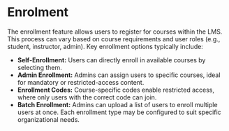 # Enrolment

The enrollment feature allows users to register for courses within the LMS. This process can vary based on course requirements and user roles (e.g., student, instructor, admin). Key enrollment options typically include:

* **Self-Enrollment:** Users can directly enroll in available courses by selecting them.
* **Admin Enrollment:** Admins can assign users to specific courses, ideal for mandatory or restricted-access content.
* **Enrollment Codes:** Course-specific codes enable restricted access, where only users with the correct code can join.
* **Batch Enrollment:** Admins can upload a list of users to enroll multiple users at once.
Each enrollment type may be configured to suit specific organizational needs.